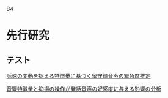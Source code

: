 B4
# 先行研究
## テスト
[話速の変動を捉える特徴量に基づく留守録音声の緊急度推定](https://github.com/IshidaYutaka/B4/blob/master/%E5%85%88%E8%A1%8C%E7%A0%94%E7%A9%B6/%E8%A9%B1%E9%80%9F%E3%81%AE%E5%A4%89%E5%8B%95%E3%82%92%E6%8D%89%E3%81%88%E3%82%8B%E7%89%B9%E5%BE%B4%E9%87%8F%E3%81%AB%E5%9F%BA%E3%81%A5%E3%81%8F%E7%95%99%E5%AE%88%E9%8C%B2%E9%9F%B3%E5%A3%B0%E3%81%AE%E7%B7%8A%E6%80%A5%E5%BA%A6%E6%8E%A8%E5%AE%9A.pdf)

[音響特徴量と抑揚の操作が発話音声の好感度に与える影響の分析](https://github.com/IshidaYutaka/B4/blob/master/%E5%85%88%E8%A1%8C%E7%A0%94%E7%A9%B6/%E9%9F%B3%E9%9F%BF%E7%89%B9%E5%BE%B4%E9%87%8F%E3%81%A8%E6%8A%91%E6%8F%9A%E3%81%AE%E6%93%8D%E4%BD%9C%E3%81%8C%E7%99%BA%E8%A9%B1%E9%9F%B3%E5%A3%B0%E3%81%AE%E5%A5%BD%E6%84%9F%E5%BA%A6%E3%81%AB%E4%B8%8E%E3%81%88%E3%82%8B%E5%BD%B1%E9%9F%BF%E3%81%AE%E5%88%86%E6%9E%90%20.pdf)
